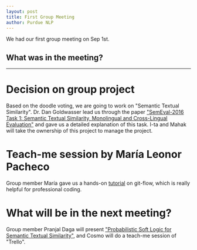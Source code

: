 ```yaml
---
layout: post
title: First Group Meeting
author: Purdue NLP
---
```


We had our first group meeting on Sep 1st.

## What was in the meeting?
-----

# Decision on group project
Based on the doodle voting, we are going to work on "Semantic Textual Similarity". Dr. Dan Goldwasser lead us through the paper ["SemEval-2016 Task 1: Semantic Textual Similarity, Monolingual and Cross-Lingual Evaluation"](http://web.eecs.umich.edu/~mihalcea/papers/agirre.semeval16.pdf) and gave us a detailed explanation of this task. I-ta and Mahak will take the ownership of this project to manage the project.

# Teach-me session by María Leonor Pacheco
Group member María gave us a hands-on [tutorial](../_resources/gitflow.pdf) on git-flow, which is really helpful for professional coding.

# What will be in the next meeting?
Group member Pranjal Daga will present ["Probabilistic Soft Logic for Semantic Textual Similarity"](http://www.cs.utexas.edu/~ml/papers/beltagy.acl14.pdf), and Cosmo will do a teach-me session of "Trello".

